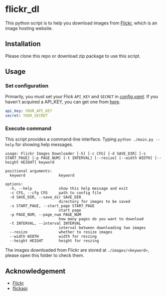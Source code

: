 # flickr_dl

This python script is to help you download images from [Flickr](https://www.flickr.com/), which is an image hosting website.

## Installation
Please clone this repo or download zip package to use this script.

## Usage
### Set configuration
Primarily, you must set your Flick `API_KEY` and `SECRET` in [*config.yaml*](./config.yaml). If you haven't acquired a API_KEY, you can get one from [here](https://www.flickr.com/services/api/keys/). 

```yaml
api_key: YOUR_API_KEY
secret: YOUR_SECRET
```

### Execute command
This script provides a command-line interface. Typing `python ./main.py --help` for showing help messages.
```
usage: Flickr Images Downloader [-h] [-c CFG] [-d SAVE_DIR] [-s START_PAGE] [-p PAGE_NUM] [-t INTERVAL] [--resize] [--width WIDTH] [--height HEIGHT] keyword

positional arguments:
  keyword               keyword

options:
  -h, --help            show this help message and exit
  -c CFG, --cfg CFG     path to config file
  -d SAVE_DIR, --save_dir SAVE_DIR
                        directory for images to be saved
  -s START_PAGE, --start_page START_PAGE
                        start page
  -p PAGE_NUM, --page_num PAGE_NUM
                        how many pages do you want to download
  -t INTERVAL, --interval INTERVAL
                        interval between downloading two images
  --resize              whether to resize images
  --width WIDTH         width for reszing
  --height HEIGHT       height for reszing
```

The images downloaded from Flickr are stored at `./images/<keyword>`, please open this folder to check them.

## Acknowledgement

- [Flickr](https://www.flickr.com/)
- [flickapi](https://github.com/sybrenstuvel/flickrapi/)